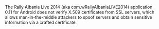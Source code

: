 The Rally Albania Live 2014 (aka com.wRallyAlbaniaLIVE2014) application 0.11 for Android does not verify X.509 certificates from SSL servers, which allows man-in-the-middle attackers to spoof servers and obtain sensitive information via a crafted certificate.